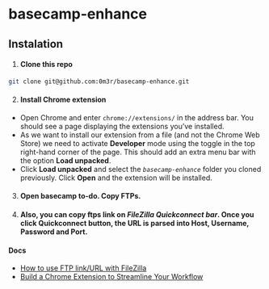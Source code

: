 # basecamp-enhance

## Instalation

1. #### Clone this repo

```bash
git clone git@github.com:0m3r/basecamp-enhance.git

```

2. #### Install Chrome extension
  * Open Chrome and enter `chrome://extensions/` in the address bar. You should see a page displaying the extensions you’ve installed.
  * As we want to install our extension from a file (and not the Chrome Web Store) we need to activate **Developer** mode using the toggle in the top right-hand corner of the page. This should add an extra menu bar with the option **Load unpacked**. 
  * Click **Load unpacked** and select the _`basecamp-enhance`_ folder you cloned previously. Click **Open** and the extension will be installed.
3. #### Open basecamp to-do. Copy FTPs.
4. #### Also, you can copy **ftps** link on _FileZilla Quickconnect bar_. Once you click Quickconnect button, the URL is parsed into Host, Username, Password and Port.

#### Docs

- [How to use FTP link/URL with FileZilla](https://superuser.com/questions/1378298/how-to-use-ftp-link-url-with-filezilla)
- [Build a Chrome Extension to Streamline Your Workflow](https://www.sitepoint.com/build-a-chrome-extension/)
